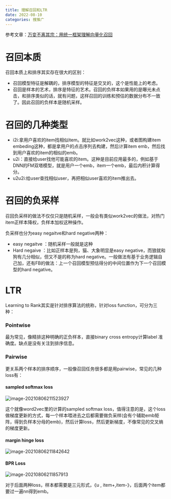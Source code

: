 ```yaml
---
title: 理解召回和LTR
date: 2022-08-10 
categories: 搜推广
---
```


参考文章：[万变不离其宗：用统一框架理解向量化召回](https://mp.weixin.qq.com/s/E5a4TF9P2aMrF6gVatAF8A)

# 召回本质

召回本质上和排序其实存在很大的区别：

- 召回模型特征是解耦的，排序模型的特征是交叉的，这个是性能上的考虑。
- 召回是样本的艺术，排序是特征的艺术。召回的负样本如果用的是曝光未点击，和排序类似的话，就有问题，这样召回的训练和预估的数据分布不一致了。因此召回的负样本是随机采样。



# 召回的几种类型

- i2i:拿用户喜欢的item找相似item。就比如work2vec这种，或者图构建item embeding这种，都是拿用户的点击序列去构建，然后计算item emb，然后找到用户喜欢的item的相似的emb。
- u2i：直接给user找他可能喜欢的item。这种是目前应用最多的，例如基于DNN的FM双塔模型，就是用户一个emb，item一个emb，最后内积计算得分。
- u2u2i:给user查找相似user，再把相似user喜欢的item推出去。



# 召回的负采样

召回负采样的做法不仅仅只是随机采样，一般会有类似work2vec的做法，对热门item正样本降权，负样本加权这种操作。

负采样也分为easy negaitve和hard negative两种：

- easy negaitve ：随机采样一般就是这种
- Hard negaive ：比如正样本是狗，猫、大象明显是easy negative，而狼就和狗有几分相似，但又不是的称为hard negative。一般做法有基于业务逻辑自己加，还有FB的做法：上一个召回模型预估得分的中间位置作为下一个召回模型的hard negative。



# LTR

Learning to Rank其实是针对排序算法的统称，针对loss function，可分为三种：

### Pointwise

最为常见，像精排这种明确的正负样本，直接binary cross entropy计算label 准确度。缺点是没有关注到排序信息。



### Pairwise

更关系两个样本的排序顺序，一般像召回任务很多都是用pairwise，常见的几种loss有：



#### sampled softmax loss

![image-20210806211523927](https://tva1.sinaimg.cn/large/e6c9d24ely1h51rlpiypvj21c60jcq7e.jpg)

这个就像word2vec里的计算的sampled softmax loss，值得注意的是，这个loss做梯度更新的方式，每一个样本喂进去之后都需要做负采样(会有个辅助emb矩阵，得到负样本分母的emb)，然后计算loss，然后更新梯度，不像常见的交叉熵的梯度更新。



#### margin hinge loss

![image-20210806211842642](https://tva1.sinaimg.cn/large/e6c9d24ely1h51rm81ox5j219u056754.jpg)

#### BPR Loss

![image-20210806211857913](https://tva1.sinaimg.cn/large/e6c9d24ely1h51rmbwy31j21co09cdhj.jpg)

对于后面两种loss，样本都需要是三元形式，《u , item+,item-》，后面两个item都要过一遍nn得到emb。

